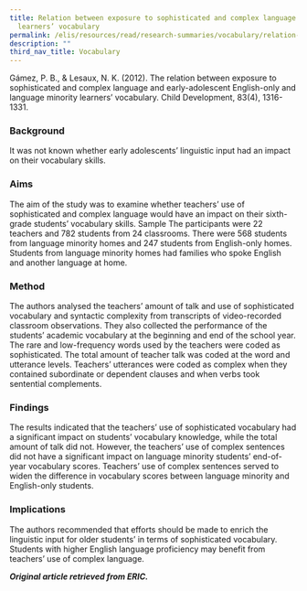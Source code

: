 ```yaml
---
title: Relation between exposure to sophisticated and complex language and
  learners’ vocabulary
permalink: /elis/resources/read/research-summaries/vocabulary/relation-between-exposure-language-and-vocabulary/
description: ""
third_nav_title: Vocabulary
---
```

Gámez, P. B., & Lesaux, N. K. (2012). The relation between exposure to sophisticated and complex language and early-adolescent English-only and language minority learners’ vocabulary. Child Development, 83(4), 1316-1331.

### Background

It was not known whether early adolescents’ linguistic input had an impact on their vocabulary skills.

### Aims

The aim of the study was to examine whether teachers’ use of sophisticated and complex language would have an impact on their sixth-grade students’ vocabulary skills. Sample The participants were 22 teachers and 782 students from 24 classrooms. There were 568 students from language minority homes and 247 students from English-only homes. Students from language minority homes had families who spoke English and another language at home.

### Method

The authors analysed the teachers’ amount of talk and use of sophisticated vocabulary and syntactic complexity from transcripts of video-recorded classroom observations. They also collected the performance of the students’ academic vocabulary at the beginning and end of the school year. The rare and low-frequency words used by the teachers were coded as sophisticated. The total amount of teacher talk was coded at the word and utterance levels. Teachers’ utterances were coded as complex when they contained subordinate or dependent clauses and when verbs took sentential complements.

### Findings

The results indicated that the teachers’ use of sophisticated vocabulary had a significant impact on students’ vocabulary knowledge, while the total amount of talk did not. However, the teachers’ use of complex sentences did not have a significant impact on language minority students’ end-of-year vocabulary scores. Teachers’ use of complex sentences served to widen the difference in vocabulary scores between language minority and English-only students.

### Implications

The authors recommended that efforts should be made to enrich the linguistic input for older students’ in terms of sophisticated vocabulary. Students with higher English language proficiency may benefit from teachers’ use of complex language.

_**Original article retrieved from ERIC.**_  

